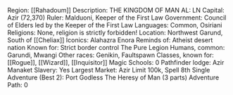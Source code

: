 Region: [[Rahadoum]]
Description: THE KINGDOM OF 
MAN
AL: LN
Capital: Azir 
(72,370)
Ruler: Malduoni, Keeper of the 
First Law
Government: Council of Elders led by 
the Keeper of the First Law
Languages: Common, Osiriani
Religions: None, religion is strictly forbidden!
Location: Northwest Garund,
South of [[Cheliax]]
Iconics: Alahazra
Enora
Reminds of: Atheist 
desert nation
Known for: Strict border control
The Pure Legion
Humans, common: Garundi, Mwangi
Other races: Genikin, Faultspawn
Classes, known for: [[Rogue]], [[Wizard]], [[Inquisitor]]
Magic Schools: 0
Pathfinder lodge: Azir
Manaket
Slavery: Yes
Largest Market: Azir
Limit 100k, Spell 8th
Single Adventure (Best 2): Port Godless 
The Heresy of Man (3 parts)
Adventure Path: 0
